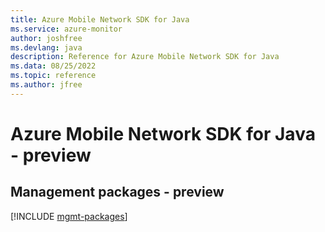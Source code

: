 ```yaml
---
title: Azure Mobile Network SDK for Java
ms.service: azure-monitor
author: joshfree
ms.devlang: java
description: Reference for Azure Mobile Network SDK for Java
ms.data: 08/25/2022
ms.topic: reference
ms.author: jfree
---
```

# Azure Mobile Network SDK for Java - preview

## Management packages - preview
[!INCLUDE [mgmt-packages](mobile-network-mgmt-index.md)]